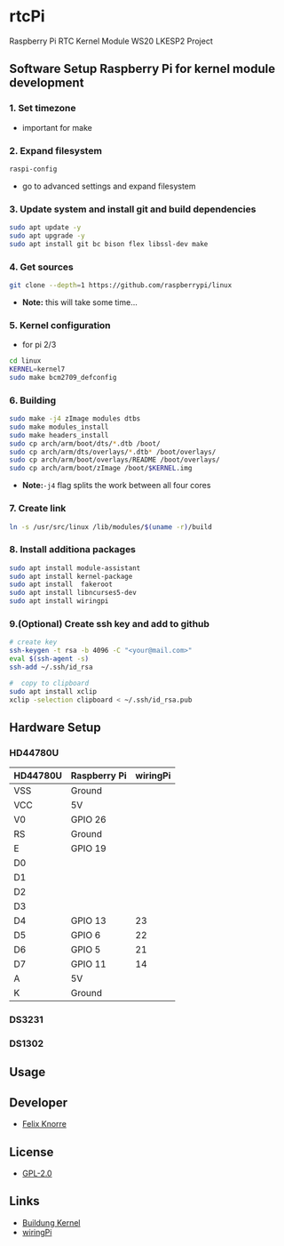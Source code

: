 # rtcPi
Raspberry Pi RTC Kernel Module
WS20 LKESP2 Project

## Software Setup Raspberry Pi for kernel module development

### 1. Set timezone 
* important for make

### 2. Expand filesystem

```bash
raspi-config
```
* go to advanced settings and expand filesystem

### 3. Update system and  install git and build dependencies
```bash
sudo apt update -y
sudo apt upgrade -y
sudo apt install git bc bison flex libssl-dev make
```
  
### 4. Get sources
```bash 
git clone --depth=1 https://github.com/raspberrypi/linux
```
* __Note:__ this will take some time...

### 5. Kernel configuration
* for pi 2/3
```bash
cd linux
KERNEL=kernel7
sudo make bcm2709_defconfig
```

### 6. Building
```bash
sudo make -j4 zImage modules dtbs
sudo make modules_install
sudo make headers_install
sudo cp arch/arm/boot/dts/*.dtb /boot/
sudo cp arch/arm/dts/overlays/*.dtb* /boot/overlays/
sudo cp arch/arm/boot/overlays/README /boot/overlays/
sudo cp arch/arm/boot/zImage /boot/$KERNEL.img

```
* __Note:__``-j4`` flag splits the work between all four cores

### 7. Create link
```bash
ln -s /usr/src/linux /lib/modules/$(uname -r)/build
```

### 8. Install additiona packages
```bash
sudo apt install module-assistant
sudo apt install kernel-package
sudo apt install  fakeroot
sudo apt install libncurses5-dev
sudo apt install wiringpi
```

### 9.(Optional) Create ssh key and add to github 

```bash
# create key
ssh-keygen -t rsa -b 4096 -C "<your@mail.com>"
eval $(ssh-agent -s)
ssh-add ~/.ssh/id_rsa

#  copy to clipboard
sudo apt install xclip
xclip -selection clipboard < ~/.ssh/id_rsa.pub
```

## Hardware Setup

### HD44780U

| HD44780U | Raspberry Pi | wiringPi |
|----------|--------------|----------|
| VSS      | Ground       |          |
| VCC      | 5V           |          |
| V0       | GPIO 26      |          |
| RS       | Ground       |          |
| E        | GPIO 19      |          |
| D0       |              |          |
| D1       |              |          |
| D2       |              |          |
| D3       |              |          |
| D4       | GPIO 13      | 23       |
| D5       | GPIO 6       | 22       |
| D6       | GPIO 5       | 21       |
| D7       | GPIO 11      | 14       |
| A        | 5V           |          |
| K        | Ground       |          |

### DS3231

### DS1302

## Usage

## Developer

* [Felix Knorre](felix-knorre@hotmail.de)

## License

* [GPL-2.0](LICENSE.md)

## Links

* [Buildung Kernel](https://www.raspberrypi.org/documentation/linux/kernel/building.md)
* [wiringPi](http://wiringpi.com/)

